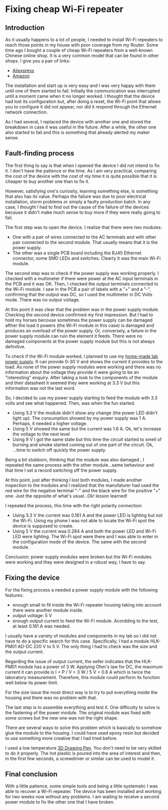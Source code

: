 # Fixing cheap Wi-Fi repeater
## Introduction
As it usually happens to a lot of people,  I needed to install  Wi-Fi repeaters to reach those points in my house with poor coverage from my Router. Some time ago I bought a couple of cheap Wi-Fi repeaters from a well-known Chinese online shop. It is a very common model that can be found in other shops. I give you a pair of links:

- <a href="https://es.aliexpress.com/item/32951118473.html">Aliexpress</a>
- <a href="https://www.amazon.es/Amplificador-Repetidor-Extensor-inal%C3%A1mbrico-integradas/dp/B082D5VHPT">Amazon</a>

The installation and start up is very easy and I was very happy with them until one of them started to fail. Initially the communication was interrupted until a moment came when it no longer worked. I thought that the device had lost its configuration but, after doing a reset, the Wi-Fi point that allows you to configure it did not appear, nor did it respond through the Ethernet network connection.

As I had several, I replaced the device with another one and stored the breakdown in case it was useful in the future. After a while, the other one also started to fail and this is something that already alerted my maker sense.

## Fault-finding process
The first thing to say is that when I opened the device I did not intend to fix it. I don't have the patience or the time. As I am very practical, comparing the cost of the device with the cost of my time it is quite possible that it is cheaper to buy another one than to fix it.

However, satisfying one's curiosity, learning something else, is something that also has its value. Perhaps the failure was due to poor electrical installation, storm problems or simply a faulty production batch. In any case, I thought I had to find out the cause of the failure of the devices because it didn't make much sense to buy more if they were really going to fail.

The first step was to open the device. I realize that there were two modules:

 - One with a pair of wires connected to the AC terminals and with other pair connected to the second module. That usually means that it is the power supply. 
 - The other was a single PCB board including the RJ45 Ethernet connector, some SMD LEDs and switches. Clearty it was the main Wi-Fi module.

The second step was to check if the power supply was working properly. I checked with a multimeter if there were power at the AC input terminals in the PCB and it was OK. Then, I checked the output terminals connected to the Wi-Fi module. I saw in the PCB a pair of labels with a "+" and a "-", confirming that the output was DC, so I used the multimeter in DC Volts mode. There was no output voltage.

At this point it was clear that the problem was in the power supply module. Checking the second device confirmed my first impression. But I had to hold my horses becouse sometimes the power supply can be damaged afther the load it powers (the Wi-Fi module in this case) is damaged and produces an overload of the power supply. Or, conversely, a failure in the power supply module can ruin the element it feeds. There were no damaged components at the power supply module but this is not always definitive.

To check if the Wi-Fi module worked, I planned to use my <a href="https://es.aliexpress.com/item/32818704937.html"> home-made lab power supply</a>. It can provide 0-30 V and shows the current it provides to the load.  As none of the power supply modules were working and there was no information about the voltage they provide it were going to be an "interesting" enquiry. After taking a look to the components of the module and their datasheet it seemed they were working at 3.3 V but this information was not the last word. 

So, I decided to use my power supply starting to feed the module with 3.3 volts and see what happened. Then, was when the fun started.
- Using 3.3 V the module didn't show any change (the power LED didn't light up). The consumption showed by my power supply was 1 A. Perhaps, it needed a higher voltage.
- Using 5 V showed the same but the current was 1.6 A. Ok, let's increase the voltage to the next level
- Using 9 V I got the same state but this time the circuit started to smell of burning and smoke started coming out of one part of the circuit. Ok, ...time to switch off quickly the power supply.

Being a bit stubborn, thinking that the module was also damaged , I repeated the same process with the other module...same behaviour and that time I set a record switching off the power supply.

At this point, just after thinking I lost both modules, I made another inspection to the modules and I realized that the manufaturer had used the red wire for the negative terminal "-" and the black wire for the positive "+" one. Just the opposite of what's usual...Ok! lesson learned!

I repeated the process, this time with the right polarity connection:
 - Using 3.3 V the current was 0.161 A and the power LED is lighting but not the Wi-Fi. Using my phone I was not able to locate the Wi-Fi spot the device is supposed to create.
 - Using 5 V the current waa 0.284 A and both the power LED and Wi-Fi LED were lighting. The Wi-Fi spot were there and I was able to enter in the configuration mode of the device. The same with the second module.
 
Conclusion: power supply modules were broken but the Wi-Fi modules were working and they were designed in a robust way, I have to say.

## Fixing the device

For the fixing process a needed a power supply module with the following features:

 - enough small to fit inside the Wi-Fi repeater housing taking into account there were another module inside.
 - output voltage: 5 V
 - enough output current to feed the Wi-Fi module. Acordding to the test, at least 0.161 A was needed. 

I usually have a variety of modules and components in my lab so I did not have to do a specific search for this case.
Specifically, I had a module HLK-PM01 AD-DC 220 V to 5 V. The only thing I had to check was the size and the output current.

Regarding the issue of output current, the seller indicates that the HLK-PM01 module has a power of 3 W. Applying Ohm's law for DC, the maximum current it can provide is I = P / V = 3 W / 5 V = 0.6 A which is twice the laboratory measurement. Therefore, this module could perform its function well below its power limit.

For the size issue the most direct way is to try to put everything inside the housing and there was no problem with that. 

The last step is to assemble everything and test it. One difficulty to solve is the fastening of the power module. The original module was fixed with some screws but the new one was not the right shape.

There are several ways to solve this problem which is basically to somehow glue the module to the housing. I could have used epoxy resin but decided to use something more creative that I had tried before.

I used a low temperature <a href="https://es.aliexpress.com/item/32874700662.html">3D Drawing Pen</a>. You don't need to be very skilled to do it properly. The hot plastic is poured into the area of interest and then, in the first few seconds, a screwdriver or similar can be used to model it.

## Final conclusion

With a little patience, some simple tools and being a little systematic I was able to recover a Wi-Fi repeater. The device has been installed and working for two weeks now without any problems.  I am waiting to receive a second power module to fix the other one that I have broken. 





